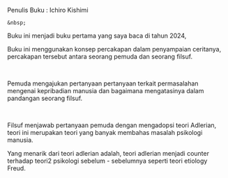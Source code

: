 Penulis Buku : Ichiro Kishimi

`&nbsp;`

Buku ini menjadi buku pertama yang saya baca di tahun 2024, 

Buku ini menggunakan konsep percakapan dalam penyampaian ceritanya, percakapan tersebut antara seorang pemuda dan seorang filsuf. 

&nbsp;

Pemuda mengajukan pertanyaan pertanyaan terkait permasalahan mengenai kepribadian manusia dan bagaimana mengatasinya dalam pandangan seorang filsuf.

&nbsp;

Filsuf menjawab pertanyaan pemuda dengan mengadopsi teori Adlerian, teori ini merupakan teori yang banyak membahas masalah psikologi manusia. 

Yang menarik dari teori adlerian adalah, teori adlerian menjadi counter terhadap teori2 psikologi sebelum - sebelumnya seperti teori etiology Freud.
